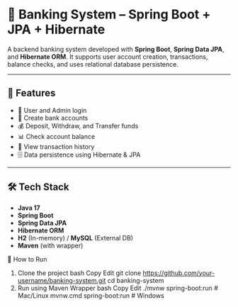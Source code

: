 # 🏦 Banking System – Spring Boot + JPA + Hibernate

A backend banking system developed with **Spring Boot**, **Spring Data JPA**, and **Hibernate ORM**. It supports user account creation, transactions, balance checks, and uses relational database persistence.

---

## 📌 Features

- 🔐 User and Admin login
- 🏦 Create bank accounts
- 💰 Deposit, Withdraw, and Transfer funds
- 📊 Check account balance
- 📜 View transaction history
- 🗄️ Data persistence using Hibernate & JPA

---

## 🛠️ Tech Stack

- **Java 17**
- **Spring Boot**
- **Spring Data JPA**
- **Hibernate ORM**
- **H2** (In-memory) / **MySQL** (External DB)
- **Maven** (with wrapper)

🚀 How to Run
1. Clone the project
bash
Copy
Edit
git clone https://github.com/your-username/banking-system.git
cd banking-system
2. Run using Maven Wrapper
bash
Copy
Edit
./mvnw spring-boot:run     # Mac/Linux
mvnw.cmd spring-boot:run   # Windows
